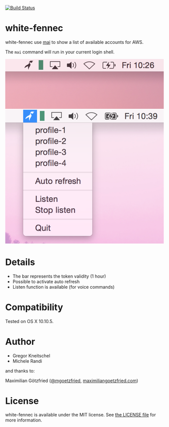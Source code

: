 [![Build Status](https://travis-ci.org/zalando-incubator/white-fennec.svg?branch=master)](https://travis-ci.org/zalando-incubator/white-fennec)
# white-fennec

white-fennec use [mai](https://github.com/zalando-stups/mai) to show a list of available accounts for AWS.

The `mai` command will run in your current login shell.

<img src=images/white-fennec.png alt="Screenshot of white-fennec"/>

<img src=images/white-fennec-list.png alt="Screenshot of white-fennec-list"/>

# Details

* The bar represents the token validity (1 hour)
* Possible to activate auto refresh
* Listen function is available (for voice commands)

# Compatibility

Tested on OS X 10.10.5.

# Author

* Gregor Kneitschel
* Michele Randi

and thanks to:

Maximilian Götzfried ([@mgoetzfried](https://twitter.com/mgoetzfried), [maximiliangoetzfried.com](http://www.maximiliangoetzfried.com))

# License

white-fennec is available under the MIT license. See [the LICENSE file](./LICENSE.txt) for more information.
